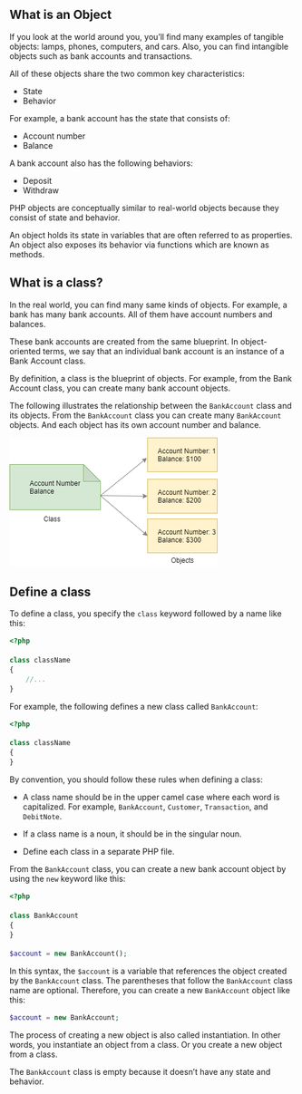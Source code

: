 ## What is an Object

If you look at the world around you, you’ll find many examples of tangible objects: lamps, phones, computers, and cars. Also, you can find intangible objects such as bank accounts and transactions.

All of these objects share the two common key characteristics:

- State
- Behavior

For example, a bank account has the state that consists of:

- Account number
- Balance

A bank account also has the following behaviors:

- Deposit
- Withdraw

PHP objects are conceptually similar to real-world objects because they consist of state and behavior.

An object holds its state in variables that are often referred to as properties. An object also exposes its behavior via functions which are known as methods.

## What is a class?
In the real world, you can find many same kinds of objects. For example, a bank has many bank accounts. All of them have account numbers and balances.

These bank accounts are created from the same blueprint. In object-oriented terms, we say that an individual bank account is an instance of a Bank Account class.

By definition, a class is the blueprint of objects. For example, from the Bank Account class, you can create many bank account objects.

The following illustrates the relationship between the `BankAccount` class and its objects. From the `BankAccount` class you can create many `BankAccount` objects. And each object has its own account number and balance.

![php objects](images/PHP-Objects.png)

## Define a class
To define a class, you specify the `class` keyword followed by a name like this:
```php
<?php

class className
{
    //...
}
```

For example, the following defines a new class called `BankAccount`:

```php
<?php

class className
{
}
```

By convention, you should follow these rules when defining a class:

- A class name should be in the upper camel case where each word is capitalized. For example, `BankAccount`, `Customer`, `Transaction`, and `DebitNote`.

- If a class name is a noun, it should be in the singular noun.

- Define each class in a separate PHP file.

From the `BankAccount` class, you can create a new bank account object by using the `new` keyword like this:

```php
<?php

class BankAccount
{
}

$account = new BankAccount();
```

In this syntax, the `$account` is a variable that references the object created by the `BankAccount` class. The parentheses that follow the `BankAccount` class name are optional. Therefore, you can create a new `BankAccount` object like this:

```php
$account = new BankAccount;
```

The process of creating a new object is also called instantiation. In other words, you instantiate an object from a class. Or you create a new object from a class.

The `BankAccount` class is empty because it doesn’t have any state and behavior.

